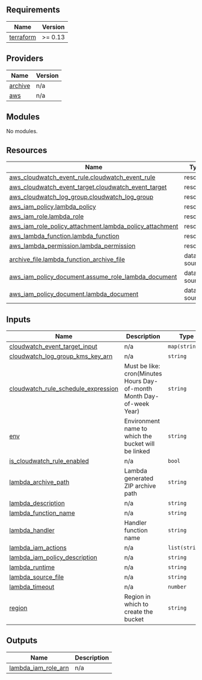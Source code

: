 ## Requirements

| Name | Version |
|------|---------|
| <a name="requirement_terraform"></a> [terraform](#requirement\_terraform) | >= 0.13 |

## Providers

| Name | Version |
|------|---------|
| <a name="provider_archive"></a> [archive](#provider\_archive) | n/a |
| <a name="provider_aws"></a> [aws](#provider\_aws) | n/a |

## Modules

No modules.

## Resources

| Name | Type |
|------|------|
| [aws_cloudwatch_event_rule.cloudwatch_event_rule](https://registry.terraform.io/providers/hashicorp/aws/latest/docs/resources/cloudwatch_event_rule) | resource |
| [aws_cloudwatch_event_target.cloudwatch_event_target](https://registry.terraform.io/providers/hashicorp/aws/latest/docs/resources/cloudwatch_event_target) | resource |
| [aws_cloudwatch_log_group.cloudwatch_log_group](https://registry.terraform.io/providers/hashicorp/aws/latest/docs/resources/cloudwatch_log_group) | resource |
| [aws_iam_policy.lambda_policy](https://registry.terraform.io/providers/hashicorp/aws/latest/docs/resources/iam_policy) | resource |
| [aws_iam_role.lambda_role](https://registry.terraform.io/providers/hashicorp/aws/latest/docs/resources/iam_role) | resource |
| [aws_iam_role_policy_attachment.lambda_policy_attachment](https://registry.terraform.io/providers/hashicorp/aws/latest/docs/resources/iam_role_policy_attachment) | resource |
| [aws_lambda_function.lambda_function](https://registry.terraform.io/providers/hashicorp/aws/latest/docs/resources/lambda_function) | resource |
| [aws_lambda_permission.lambda_permission](https://registry.terraform.io/providers/hashicorp/aws/latest/docs/resources/lambda_permission) | resource |
| [archive_file.lambda_function_archive_file](https://registry.terraform.io/providers/hashicorp/archive/latest/docs/data-sources/file) | data source |
| [aws_iam_policy_document.assume_role_lambda_document](https://registry.terraform.io/providers/hashicorp/aws/latest/docs/data-sources/iam_policy_document) | data source |
| [aws_iam_policy_document.lambda_document](https://registry.terraform.io/providers/hashicorp/aws/latest/docs/data-sources/iam_policy_document) | data source |

## Inputs

| Name | Description | Type | Default | Required |
|------|-------------|------|---------|:--------:|
| <a name="input_cloudwatch_event_target_input"></a> [cloudwatch\_event\_target\_input](#input\_cloudwatch\_event\_target\_input) | n/a | `map(string)` | `{}` | no |
| <a name="input_cloudwatch_log_group_kms_key_arn"></a> [cloudwatch\_log\_group\_kms\_key\_arn](#input\_cloudwatch\_log\_group\_kms\_key\_arn) | n/a | `string` | n/a | yes |
| <a name="input_cloudwatch_rule_schedule_expression"></a> [cloudwatch\_rule\_schedule\_expression](#input\_cloudwatch\_rule\_schedule\_expression) | Must be like: cron(Minutes Hours Day-of-month Month Day-of-week Year) | `string` | n/a | yes |
| <a name="input_env"></a> [env](#input\_env) | Environment name to which the bucket will be linked | `string` | n/a | yes |
| <a name="input_is_cloudwatch_rule_enabled"></a> [is\_cloudwatch\_rule\_enabled](#input\_is\_cloudwatch\_rule\_enabled) | n/a | `bool` | `true` | no |
| <a name="input_lambda_archive_path"></a> [lambda\_archive\_path](#input\_lambda\_archive\_path) | Lambda generated ZIP archive path | `string` | n/a | yes |
| <a name="input_lambda_description"></a> [lambda\_description](#input\_lambda\_description) | n/a | `string` | n/a | yes |
| <a name="input_lambda_function_name"></a> [lambda\_function\_name](#input\_lambda\_function\_name) | n/a | `string` | n/a | yes |
| <a name="input_lambda_handler"></a> [lambda\_handler](#input\_lambda\_handler) | Handler function name | `string` | n/a | yes |
| <a name="input_lambda_iam_actions"></a> [lambda\_iam\_actions](#input\_lambda\_iam\_actions) | n/a | `list(string)` | `[]` | no |
| <a name="input_lambda_iam_policy_description"></a> [lambda\_iam\_policy\_description](#input\_lambda\_iam\_policy\_description) | n/a | `string` | n/a | yes |
| <a name="input_lambda_runtime"></a> [lambda\_runtime](#input\_lambda\_runtime) | n/a | `string` | `"python3.8"` | no |
| <a name="input_lambda_source_file"></a> [lambda\_source\_file](#input\_lambda\_source\_file) | n/a | `string` | n/a | yes |
| <a name="input_lambda_timeout"></a> [lambda\_timeout](#input\_lambda\_timeout) | n/a | `number` | `180` | no |
| <a name="input_region"></a> [region](#input\_region) | Region in which to create the bucket | `string` | n/a | yes |

## Outputs

| Name | Description |
|------|-------------|
| <a name="output_lambda_iam_role_arn"></a> [lambda\_iam\_role\_arn](#output\_lambda\_iam\_role\_arn) | n/a |
